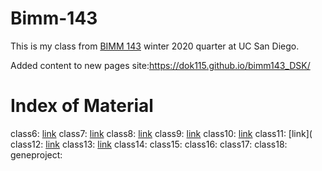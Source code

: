 # Bimm-143

This is my class from [BIMM 143](https://bioboot.github.io/bimm143_W20/) winter 2020 quarter at UC San Diego. 

Added content to new pages site:https://dok115.github.io/bimm143_DSK/

# Index of Material

class6: [link](https://github.com/dok115/bimm143_DSK/blob/master/class06.R/class06.Rmd)
class7: [link](https://github.com/dok115/bimm143_DSK/tree/master/class07.R)
class8: [link](https://github.com/dok115/bimm143_DSK/tree/master/class08%20-%20WGBSsimulation)
class9: [link](https://github.com/dok115/bimm143_DSK/tree/master/class09)
class10: [link](https://github.com/dok115/bimm143_DSK/tree/master/class10)
class11: [link](
class12: [link](https://github.com/dok115/bimm143_DSK/tree/master/Class12)
class13: [link](https://github.com/dok115/bimm143_DSK/tree/master/class13_02.18)
class14:
class15:
class16:
class17:
class18:
geneproject:
